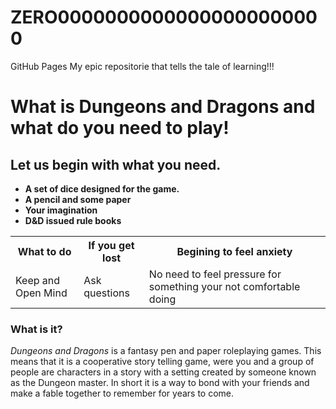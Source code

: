 # ZERO00000000000000000000000
GitHub Pages
My epic repositorie that tells the tale of learning!!!
<h1>What is Dungeons and Dragons and what do you need to play!</h1>
<h2>Let us begin with what you need.</h2>
<ul>
  <li><b>A set of dice designed for the game.</b></li>
  <li><b>A pencil and some paper</b></li>
  <li><b>Your imagination</b></li>
  <li><b>D&D issued rule books</b></li>
</ul>
<table>
  <tr>
  <th>What to do</th>
    <th>If you get lost</th>
    <th>Begining to feel anxiety</th>
  </tr>
  <tr>
    <td>Keep and Open Mind</td>
    <td>Ask questions</td>
    <td>No need to feel pressure for something your not comfortable doing</td>
  </tr>
</table>
<h3>What is it?</h3>
<body>
  <p><i>Dungeons and Dragons</i> is a fantasy pen and paper roleplaying games. This means that it is a cooperative story telling game, were you and a group of people are characters in a story with a setting created by someone known as the Dungeon master. In short it is a way to bond with your friends and make a fable together to remember for years to come. </p>
</body>

